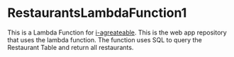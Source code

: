 # RestaurantsLambdaFunction1


This is a Lambda Function for [i-agreateable](https://github.com/k-westbrook/i-agreatable). This is the web app repository that uses the lambda function. The function uses SQL to query the Restaurant Table and return all restaurants.
